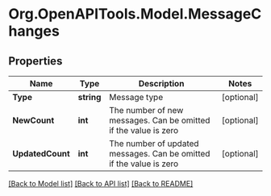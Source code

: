 
# Org.OpenAPITools.Model.MessageChanges

## Properties

Name | Type | Description | Notes
------------ | ------------- | ------------- | -------------
**Type** | **string** | Message type | [optional] 
**NewCount** | **int** | The number of new messages. Can be omitted if the value is zero | [optional] 
**UpdatedCount** | **int** | The number of updated messages. Can be omitted if the value is zero | [optional] 

[[Back to Model list]](../README.md#documentation-for-models)
[[Back to API list]](../README.md#documentation-for-api-endpoints)
[[Back to README]](../README.md)

